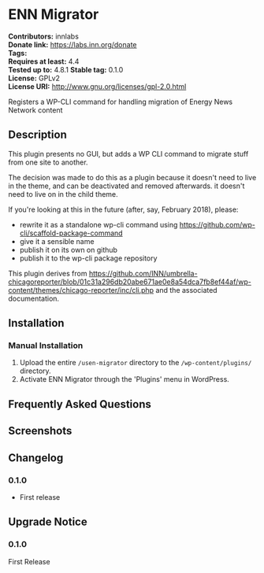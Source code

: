 # ENN Migrator #
**Contributors:**      innlabs  
**Donate link:**       https://labs.inn.org/donate  
**Tags:**  
**Requires at least:** 4.4  
**Tested up to:**      4.8.1 
**Stable tag:**        0.1.0  
**License:**           GPLv2  
**License URI:**       http://www.gnu.org/licenses/gpl-2.0.html  

Registers a WP-CLI command for handling migration of Energy News Network content

## Description ##

This plugin presents no GUI, but adds a WP CLI command to migrate stuff from one site to another.

The decision was made to do this as a plugin because it doesn't need to live in the theme, and can be deactivated and removed afterwards. it doesn't need to live on in the child theme.

If you're looking at this in the future (after, say, February 2018), please:

- rewrite it as a standalone wp-cli command using https://github.com/wp-cli/scaffold-package-command
- give it a sensible name
- publish it on its own on github
- publish it to the wp-cli package repository

This plugin derives from https://github.com/INN/umbrella-chicagoreporter/blob/01c31a296db20abe671ae0e8a54dca7fb8ef44af/wp-content/themes/chicago-reporter/inc/cli.php and the associated documentation.

## Installation ##

### Manual Installation ###

1. Upload the entire `/usen-migrator` directory to the `/wp-content/plugins/` directory.
2. Activate ENN Migrator through the 'Plugins' menu in WordPress.

## Frequently Asked Questions ##


## Screenshots ##


## Changelog ##

### 0.1.0 ###
* First release

## Upgrade Notice ##

### 0.1.0 ###
First Release
